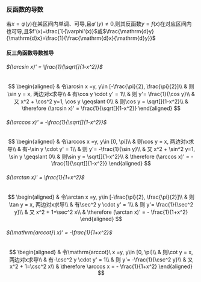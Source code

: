 ### 反函数的导数

若$x=\varphi(y)$在某区间内单调、可导,且$\varphi'(y)\not=0$,则其反函数$y = f(x)$在对应区间内也可导,且$f'(x)=\frac{1}{\varphi'(x)}$或$\frac{\mathrm{d}y}{\mathrm{d}x}=\frac{1}{\frac{\mathrm{d}x}{\mathrm{d}y}}$

#### 反三角函数导数推导

###### $(\arcsin x)' = \frac{1}{\sqrt[]{1-x^2}}$

$$
\begin{aligned}
	& 令\arcsin x =y, y\in [-\frac{\pi}{2}, \frac{\pi}{2}]\\
	& 则\sin y = x, 两边对x求导\\
	& 有\cos y \cdot y' = 1\\
	& 则 y'= \frac{1}{\cos y}\\
	& 又 x^2 + \cos^2 y=1, \cos y \geqslant 0\\
	& 则\cos y = \sqrt[]{1-x^2}\\
	& \therefore (\arcsin x)' = \frac{1}{\sqrt[]{1-x^2}}
\end{aligned}
$$

###### $(\arccos x)' = -\frac{1}{\sqrt[]{1-x^2}}$

$$
\begin{aligned}
	& 令\arccos x =y, y\in [0, \pi]\\
	& 则\cos y = x, 两边对x求导\\
	& 有-\sin y \cdot y' = 1\\
	& 则 y'= -\frac{1}{\sin y}\\
	& 又 x^2 + \sin^2 y=1, \sin y \geqslant 0\\
	& 则\sin y = \sqrt[]{1-x^2}\\
	& \therefore (\arccos x)' = - \frac{1}{\sqrt[]{1-x^2}}
\end{aligned}
$$

###### $(\arctan x)' = \frac{1}{1+x^2}$

$$
\begin{aligned}
	& 令\arctan x =y, y\in [-\frac{\pi}{2}, \frac{\pi}{2}]\\
	& 则\tan y = x, 两边对x求导\\
	& 有\sec^2 y \cdot y' = 1\\
	& 则 y'= \frac{1}{\sec^2 y}\\
	& 又 x^2 + 1=\sec^2 x\\
	& \therefore (\arctan x)' = - \frac{1}{1+x^2}
\end{aligned}
$$

###### $(\mathrm{arccot}\ x)' = -\frac{1}{1+x^2}$

$$
\begin{aligned}
	& 令\mathrm{arccot}\ x =y, y\in [0, \pi]\\
	& 则\cot y = x, 两边对x求导\\
	& 有-\csc^2 y \cdot y' = 1\\
	& 则 y'= -\frac{1}{\csc^2 y}\\
	& 又 x^2 + 1=\csc^2 x\\
	& \therefore \arccos x = - \frac{1}{1+x^2}
\end{aligned}
$$

